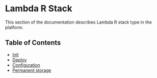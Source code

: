 # Lambda R Stack

This section of the documentation describes Lambda R stack type in the platform.

## Table of Contents

* [Init](init)
* [Deploy](deploy)
* [Configuration](config)
* [Permanent storage](permanent-storage)
